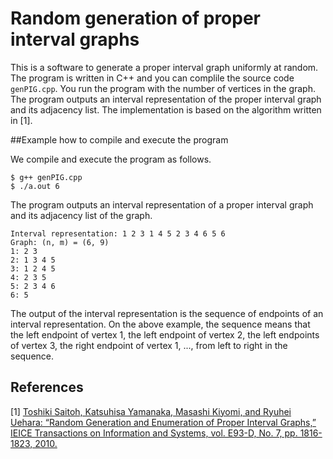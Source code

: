 # Random generation of proper interval graphs

This is a software to generate a proper interval graph uniformly at random. The program is written in C++ and you can complile the source code `genPIG.cpp`. You run the program with the number of vertices in the graph. The program outputs an interval representation of the proper interval graph and its adjacency list. The implementation is based on the algorithm written in [1].

##Example how to compile and execute the program

We compile and execute the program as follows. 

```
$ g++ genPIG.cpp
$ ./a.out 6
```

The program outputs an interval representation of a proper interval graph and its adjacency list of the graph. 

```
Interval representation: 1 2 3 1 4 5 2 3 4 6 5 6
Graph: (n, m) = (6, 9)
1: 2 3 
2: 1 3 4 5 
3: 1 2 4 5 
4: 2 3 5 
5: 2 3 4 6 
6: 5 
```

The output of the interval representation is the sequence of endpoints of an interval representation. On the above example, the sequence means that the left endpoint of vertex 1, the left endpoint of vertex 2, the left endpoints of vertex 3, the right endpoint of vertex 1, ..., from left to right in the sequence. 


## References
[1] [Toshiki Saitoh, Katsuhisa Yamanaka, Masashi Kiyomi, and Ryuhei Uehara: “Random Generation and Enumeration of Proper Interval Graphs,” IEICE Transactions on Information and Systems, vol. E93-D, No. 7, pp. 1816-1823, 2010.](https://www.jstage.jst.go.jp/article/transinf/E93.D/7/E93.D_7_1816/_article)

